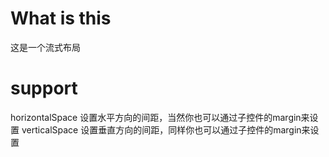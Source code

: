 # What is this 
这是一个流式布局

# support
horizontalSpace 设置水平方向的间距，当然你也可以通过子控件的margin来设置
verticalSpace 设置垂直方向的间距，同样你也可以通过子控件的margin来设置
